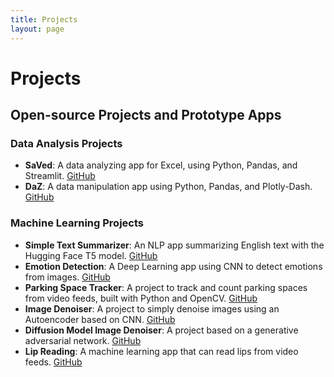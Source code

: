 ```yaml
---
title: Projects
layout: page
---
```


# Projects

## Open-source Projects and Prototype Apps

### Data Analysis Projects
- **SaVed**: A data analyzing app for Excel, using Python, Pandas, and Streamlit. [GitHub](https://github.com/Khandoker09/SaVeDv0.1)
- **DaZ**: A data manipulation app using Python, Pandas, and Plotly-Dash. [GitHub](https://github.com/Khandoker09/daZ-v0.2)

### Machine Learning Projects
- **Simple Text Summarizer**: An NLP app summarizing English text with the Hugging Face T5 model. [GitHub](https://github.com/Khandoker09/simple_text_summarizer)
- **Emotion Detection**: A Deep Learning app using CNN to detect emotions from images. [GitHub](https://github.com/Khandoker09/image_deep_L)
- **Parking Space Tracker**: A project to track and count parking spaces from video feeds, built with Python and OpenCV. [GitHub](https://github.com/Khandoker09/Parkspacemonitor)
- **Image Denoiser**: A project to simply denoise images using an Autoencoder based on CNN. [GitHub](#)
- **Diffusion Model Image Denoiser**: A project based on a generative adversarial network. [GitHub](#)
- **Lip Reading**: A machine learning app that can read lips from video feeds. [GitHub](#)
